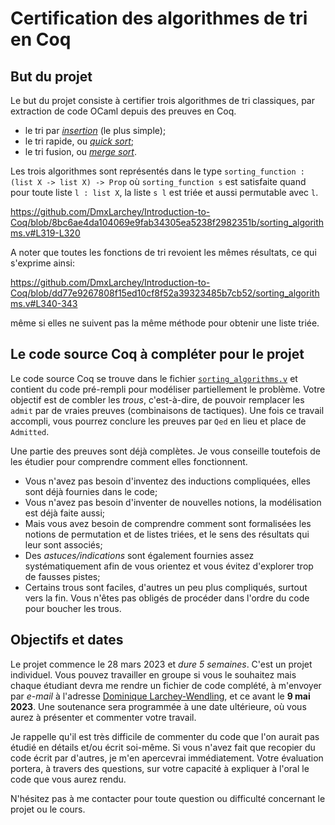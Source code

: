 # Certification des algorithmes de tri en Coq

## But du projet

Le but du projet consiste à certifier trois algorithmes de tri
classiques, par extraction de code OCaml depuis des preuves en Coq.
* le tri par [_insertion_](https://fr.wikipedia.org/wiki/Tri_par_insertion) (le plus simple);
* le tri rapide, ou [_quick sort_](https://fr.wikipedia.org/wiki/Tri_rapide);
* le tri fusion, ou [_merge sort_](https://fr.wikipedia.org/wiki/Tri_fusion).

Les trois algorithmes sont représentés dans le type `sorting_function : (list X -> list X) -> Prop`
où `sorting_function s` est satisfaite quand pour toute liste `l : list X`, la liste
`s l` est triée et aussi permutable avec `l`.

https://github.com/DmxLarchey/Introduction-to-Coq/blob/8bc6ae4da104069e9fab34305ea5238f2982351b/sorting_algorithms.v#L319-L320

A noter que toutes les fonctions de tri revoient les mêmes résultats, ce qui s'exprime
ainsi:

https://github.com/DmxLarchey/Introduction-to-Coq/blob/dd77e9267808f15ed10cf8f52a39323485b7cb52/sorting_algorithms.v#L340-343

même si elles ne suivent pas la même méthode pour obtenir une liste triée.

## Le code source Coq à compléter pour le projet

Le code source Coq se trouve dans le fichier [`sorting_algorithms.v`](sorting_algorithms.v) 
et contient du code pré-rempli pour modéliser partiellement le problème. Votre
objectif est de combler les _trous_, c'est-à-dire, de pouvoir remplacer
les `admit` par de vraies preuves (combinaisons de tactiques). Une fois
ce travail accompli, vous pourrez conclure les preuves par `Qed` en
lieu et place de `Admitted`. 

Une partie des preuves sont déjà complètes. Je vous conseille toutefois 
de les étudier pour comprendre comment elles fonctionnent.

* Vous n'avez pas besoin d'inventez des inductions compliquées,
  elles sont déjà fournies dans le code;
* Vous n'avez pas besoin d'inventer de nouvelles notions, la
  modélisation est déjà faite aussi;
* Mais vous avez besoin de comprendre comment sont formalisées
  les notions de permutation et de listes triées, et le sens
  des résultats qui leur sont associés;
* Des _astuces/indications_ sont également fournies assez
  systématiquement afin de vous orientez et vous évitez d'explorer 
  trop de fausses pistes;
* Certains trous sont faciles, d'autres un peu plus compliqués,
  surtout vers la fin. Vous n'êtes pas obligés de procéder dans
  l'ordre du code pour boucher les trous.

## Objectifs et dates

Le projet commence le 28 mars 2023 et *dure 5 semaines*. C'est
un projet individuel. Vous pouvez travailler en groupe si vous 
le souhaitez mais chaque étudiant devra me rendre un fichier
de code complété, à m'envoyer par _e-mail_ à l'adresse
[Dominique Larchey-Wendling](mailto:larchey@loria.fr), et
ce avant le **9 mai 2023**. Une soutenance sera programmée
à une date ultérieure, où vous aurez à présenter et commenter
votre travail. 

Je rappelle qu'il est très difficile de commenter
du code que l'on aurait pas étudié en détails et/ou écrit
soi-même. Si vous n'avez fait que recopier du code écrit
par d'autres, je m'en apercevrai immédiatement. Votre
évaluation portera, à travers des questions, sur votre 
capacité à expliquer à l'oral le code que vous aurez
rendu.

N'hésitez pas à me contacter pour toute question ou difficulté
concernant le projet ou le cours.
